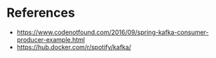 # References

- https://www.codenotfound.com/2016/09/spring-kafka-consumer-producer-example.html
- https://hub.docker.com/r/spotify/kafka/